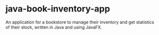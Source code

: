 # java-book-inventory-app
An application for a bookstore to manage their inventory and get statistics of their stock, written in Java and using JavaFX.
